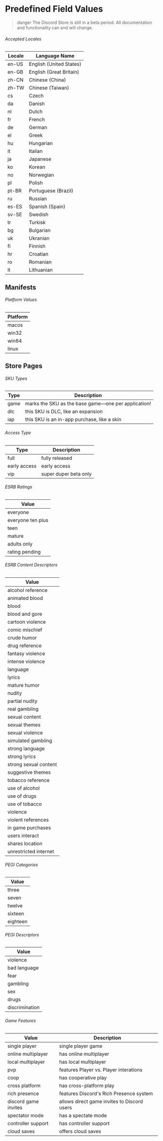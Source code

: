 # Predefined Field Values

> danger
> The Discord Store is still in a beta period. All documentation and functionality can and will change.

###### Accepted Locales

| Locale | Language Name           |
| ------ | ----------------------- |
| en-US  | English (United States) |
| en-GB  | English (Great Britain) |
| zh-CN  | Chinese (China)         |
| zh-TW  | Chinese (Taiwan)        |
| cs     | Czech                   |
| da     | Danish                  |
| nl     | Dutch                   |
| fr     | French                  |
| de     | German                  |
| el     | Greek                   |
| hu     | Hungarian               |
| it     | Italian                 |
| ja     | Japanese                |
| ko     | Korean                  |
| no     | Norwegian               |
| pl     | Polish                  |
| pt-BR  | Portuguese (Brazil)     |
| ru     | Russian                 |
| es-ES  | Spanish (Spain)         |
| sv-SE  | Swedish                 |
| tr     | Turkisk                 |
| bg     | Bulgarian               |
| uk     | Ukranian                |
| fi     | Finnish                 |
| hr     | Croatian                |
| ro     | Romanian                |
| lt     | Lithuanian              |

## Manifests

###### Platform Values

| Platform |
| -------- |
| macos    |
| win32    |
| win64    |
| linux    |

## Store Pages

###### SKU Types

| Type | Description                                         |
| ---- | --------------------------------------------------- |
| game | marks the SKU as the base game—one per application! |
| dlc  | this SKU is DLC, like an expansion                  |
| iap  | this SKU is an in-app purchase, like a skin         |

###### Access Type

| Type         | Description           |
| ------------ | --------------------- |
| full         | fully released        |
| early access | early access          |
| vip          | super duper beta only |

###### ESRB Ratings

| Value             |
| ----------------- |
| everyone          |
| everyone ten plus |
| teen              |
| mature            |
| adults only       |
| rating pending    |

###### ESRB Content Descriptors

| Value                 |
| --------------------- |
| alcohol reference     |
| animated blood        |
| blood                 |
| blood and gore        |
| cartoon violence      |
| comic mischief        |
| crude humor           |
| drug reference        |
| fantasy violence      |
| intense violence      |
| language              |
| lyrics                |
| mature humor          |
| nudity                |
| partial nudity        |
| real gambling         |
| sexual content        |
| sexual themes         |
| sexual violence       |
| simulated gambling    |
| strong language       |
| strong lyrics         |
| strong sexual content |
| suggestive themes     |
| tobacco reference     |
| use of alcohol        |
| use of drugs          |
| use of tobacco        |
| violence              |
| violent references    |
| in game purchases     |
| users interact        |
| shares location       |
| unrestricted internet |

###### PEGI Categories

| Value    |
| -------- |
| three    |
| seven    |
| twelve   |
| sixteen  |
| eighteen |

###### PEGI Descriptors

| Value          |
| -------------- |
| violence       |
| bad language   |
| fear           |
| gambling       |
| sex            |
| drugs          |
| discrimination |

###### Game Features

| Value                | Description                                 |
| -------------------- | ------------------------------------------- |
| single player        | single player game                          |
| online multiplayer   | has online multiplayer                      |
| local multiplayer    | has local multiplayer                       |
| pvp                  | features Player vs. Player interations      |
| coop                 | has cooperative play                        |
| cross platform       | has cross-platform play                     |
| rich presence        | features Discord's Rich Presence system     |
| discord game invites | allows direct game invites to Discord users |
| spectator mode       | has a spectate mode                         |
| controller support   | has controller support                      |
| cloud saves          | offers cloud saves                          |
